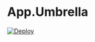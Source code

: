 # App.Umbrella

[![Deploy](https://www.herokucdn.com/deploy/button.svg)](https://heroku.com/deploy?template=https://github.com/jclem/phoenix-template)
